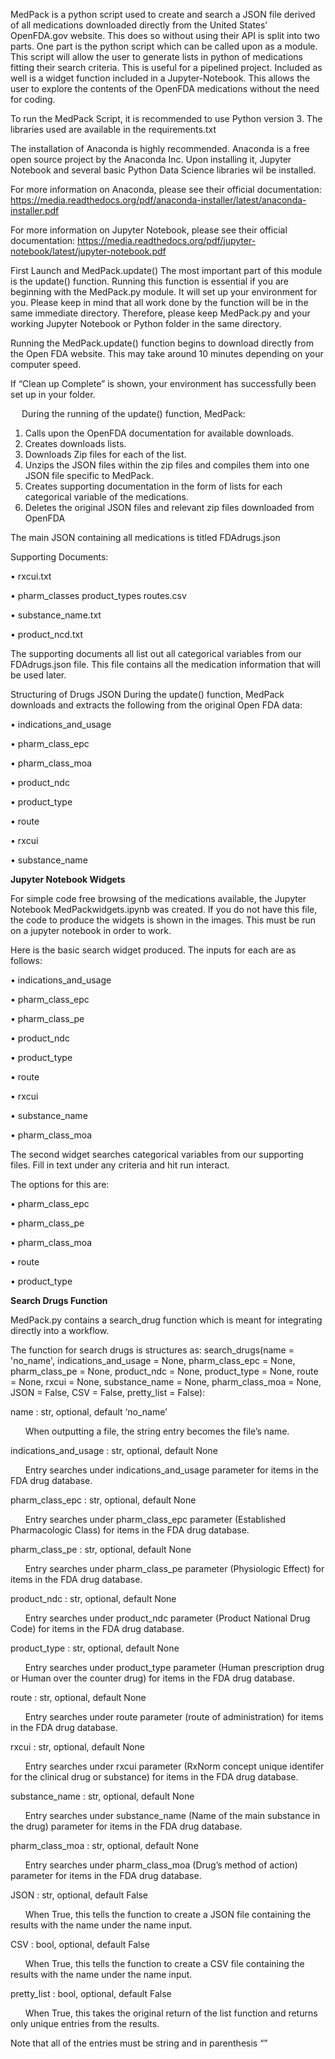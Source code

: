 MedPack is a python script used to create and search a JSON file derived of all medications downloaded directly from the United States’ OpenFDA.gov website. This does so without using their API is split into two parts. One part is the python script which can be called upon as a module. This script will allow the user to generate lists in python of medications fitting their search criteria. This is useful for a pipelined project. Included as well is a widget function included in a Jupyter-Notebook. This allows the user to explore the contents of the OpenFDA medications without the need for coding.

To run the MedPack Script, it is recommended to use Python version 3. The libraries used are available in the requirements.txt

The installation of Anaconda is highly recommended. Anaconda is a free open source project by the Anaconda Inc. Upon installing it, Jupyter Notebook and several basic Python Data Science libraries wil be installed.

For more information on Anaconda, please see their official documentation:
https://media.readthedocs.org/pdf/anaconda-installer/latest/anaconda-installer.pdf

For more information on Jupyter Notebook, please see their official documentation:
https://media.readthedocs.org/pdf/jupyter-notebook/latest/jupyter-notebook.pdf

First Launch and MedPack.update()
The most important part of this module is the update() function. Running this function is essential if you are beginning with the MedPack.py module. It will set up your environment for you. 
Please keep in mind that all work done by the function will be in the same immediate directory. Therefore, please keep MedPack.py and your working Jupyter Notebook or Python folder in the same directory. 
 

Running the MedPack.update() function begins to download directly from the Open FDA website. This may take around 10 minutes depending on your computer speed.

If “Clean up Complete” is shown, your environment has successfully been set up in your folder.

 
During the running of the update() function, MedPack:
1.	Calls upon the OpenFDA documentation for available downloads.
2.	Creates downloads lists.
3.	Downloads Zip files for each of the list.
4.	Unzips the JSON files within the zip files and compiles them into one JSON file specific to MedPack.
5.	Creates supporting documentation in the form of lists for each categorical variable of the medications.
6.	Deletes the original JSON files and relevant zip files downloaded from OpenFDA

The main JSON containing all medications is titled FDAdrugs.json

Supporting Documents:

•	rxcui.txt

•	pharm_classes product_types routes.csv

•	substance_name.txt

•	product_ncd.txt


The supporting documents all list out all categorical variables from our FDAdrugs.json file. This file contains all the medication information that will be used later.
 

Structuring of Drugs JSON
During the update() function, MedPack downloads and extracts the following from the original Open FDA data:

•	indications_and_usage

•	pharm_class_epc

•	pharm_class_moa

•	product_ndc

•	product_type

•	route

•	rxcui

•	substance_name




**Jupyter Notebook Widgets**

For simple code free browsing of the medications available, the Jupyter Notebook MedPackwidgets.ipynb was created. If you do not have this file, the code to produce the widgets is shown in the images. This must be run on a jupyter notebook in order to work.


Here is the basic search widget produced. The inputs for each are as follows:

•	indications_and_usage 

•	pharm_class_epc 

•	pharm_class_pe 

•	product_ndc  

•	product_type 

•	route

•	rxcui 

•	substance_name

•	pharm_class_moa 

The second widget searches categorical variables from our supporting files.
Fill in text under any criteria and hit run interact. 
 
The options for this are:

•	pharm_class_epc

•	pharm_class_pe

•	pharm_class_moa

•	route

•	product_type



**Search Drugs Function**

MedPack.py contains a search_drug function which is meant for integrating directly into a workflow.

The function for search drugs is structures as:
search_drugs(name = 'no_name', indications_and_usage = None, pharm_class_epc = None, pharm_class_pe = None, product_ndc  = None, product_type = None, route = None, rxcui = None, substance_name = None, pharm_class_moa = None, JSON = False, CSV = False, pretty_list = False):
	
name : str, optional, default ‘no_name’

&nbsp;&nbsp;&nbsp;&nbsp;&nbsp;&nbsp;When outputting a file, the string entry becomes the file’s name. 

indications_and_usage : str, optional, default None

&nbsp;&nbsp;&nbsp;&nbsp;&nbsp;&nbsp;Entry searches under indications_and_usage parameter for items in the FDA drug database.

pharm_class_epc : str, optional, default None

&nbsp;&nbsp;&nbsp;&nbsp;&nbsp;&nbsp;Entry searches under pharm_class_epc parameter (Established Pharmacologic Class) for items in the FDA drug database.

pharm_class_pe :  str, optional, default None

&nbsp;&nbsp;&nbsp;&nbsp;&nbsp;&nbsp;Entry searches under pharm_class_pe parameter (Physiologic Effect) for items in the FDA drug database.

product_ndc  : str, optional, default None

&nbsp;&nbsp;&nbsp;&nbsp;&nbsp;&nbsp;Entry searches under product_ndc parameter (Product National Drug Code) for items in the FDA drug database.

product_type  : str, optional, default None

&nbsp;&nbsp;&nbsp;&nbsp;&nbsp;&nbsp;Entry searches under product_type parameter (Human prescription drug or Human over the counter drug) for items in the FDA drug database.

route : str, optional, default None

&nbsp;&nbsp;&nbsp;&nbsp;&nbsp;&nbsp;Entry searches under route parameter (route of administration) for items in the FDA drug database.

rxcui : str, optional, default None

&nbsp;&nbsp;&nbsp;&nbsp;&nbsp;&nbsp;Entry searches under rxcui parameter (RxNorm concept unique identifer for the clinical drug or substance) for items in the FDA drug database.

substance_name : str, optional, default None

&nbsp;&nbsp;&nbsp;&nbsp;&nbsp;&nbsp;Entry searches under substance_name (Name of the main substance in the drug) parameter for items in the FDA drug database.

pharm_class_moa : str, optional, default None

&nbsp;&nbsp;&nbsp;&nbsp;&nbsp;&nbsp;Entry searches under pharm_class_moa (Drug’s method of action) parameter for items in the FDA drug database.

JSON : str, optional, default False

&nbsp;&nbsp;&nbsp;&nbsp;&nbsp;&nbsp;When True, this tells the function to create a JSON file containing the results with the name under the name input.

CSV : bool, optional, default False

&nbsp;&nbsp;&nbsp;&nbsp;&nbsp;&nbsp;When True, this tells the function to create a CSV file containing the results with the name under the name input.

pretty_list : bool, optional, default False

&nbsp;&nbsp;&nbsp;&nbsp;&nbsp;&nbsp;When True, this takes the original return of the list function and returns only unique entries from the results.

Note that all of the entries must be string and in parenthesis “”

